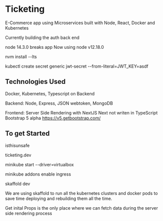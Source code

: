# Ticketing

E-Commerce app using Microservices built with Node, React, Docker and Kubernetes

Currently building the auth back end

node 14.3.0 breaks app
Now using node v12.18.0

nvm install --lts

kubectl create secret generic jwt-secret --from-literal=JWT_KEY=asdf

## Technologies Used

Docker, Kubernetes, Typescript on Backend

Backend: Node, Express, JSON webtoken, MongoDB

Frontend: Server Side Rendering with NextJS
Next not writen in TypeScript
Bootstrap 5 alpha
https://v5.getbootstrap.com/

## To get Started

isthisunsafe

ticketing.dev

minikube start --driver=virtualbox

minikube addons enable ingress

skaffold dev

We are using skaffold to run all the kubernetes clusters and docker pods to save time deploying and rebuilding them all the time.

Get inital Props is the only place where we can fetch data during the server side rendering process
